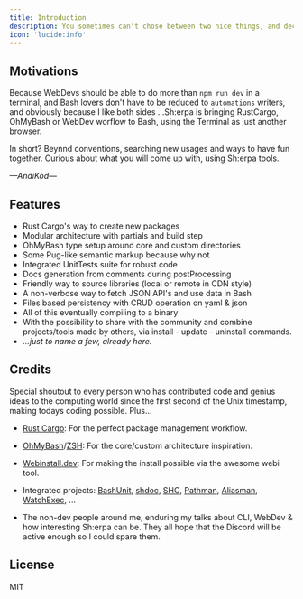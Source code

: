 ```yaml
---
title: Introduction
description: You sometimes can't chose between two nice things, and decide you should try to have them both working together.
icon: 'lucide:info'
---
```


## Motivations

Because WebDevs should be able to do more than `npm run dev` in a terminal, and Bash lovers don't have to be reduced to `automations` writers, and obviously because I like both sides ...Sh:erpa is bringing RustCargo, OhMyBash or WebDev worflow to Bash, using the Terminal as just another browser. 

In short? Beynnd conventions, searching new usages and ways to have fun together. Curious about what you will come up with, using Sh:erpa tools.

_—AndiKod—_

## Features

- Rust Cargo's way to create new packages
- Modular architecture with partials and build step
- OhMyBash type setup around core and custom directories
- Some Pug-like semantic markup because why not
- Integrated UnitTests suite for robust code
- Docs generation from comments during postProcessing
- Friendly way to source libraries (local or remote in CDN style)
- A non-verbose way to fetch JSON API's and use data in Bash
- Files based persistency with CRUD operation on yaml & json
- All of this eventually compiling to a binary
- With the possibility to share with the community and combine projects/tools made by others, via install - update - uninstall commands.
- _...just to name a few, already here._

## Credits

Special shoutout to every person who has contributed code and genius ideas to the computing world since the first second of the Unix timestamp, making todays coding possible. Plus...

- [Rust Cargo](https://doc.rust-lang.org/book/ch01-03-hello-cargo.html): For the perfect package management workflow.
- [OhMyBash](https://ohmybash.nntoan.com)/[ZSH](https://ui.shadcn.com/): For the core/custom architecture inspiration.
- [Webinstall.dev](https://webinstall.dev): For making the install possible via the awesome webi tool.
- Integrated projects: [BashUnit](https://bashunit.typeddevs.com/), [shdoc](https://github.com/reconquest/shdoc), [SHC](https://github.com/neurobin/shc), [Pathman](https://webinstall.dev/pathman), [Aliasman](https://webinstall.dev/aliasman), [WatchExec](https://webinstall.dev/watchexec), ... 

- The non-dev people around me, enduring my talks about CLI, WebDev & how interesting Sh:erpa can be. They all hope that the Discord will be active enough so I could spare them.

## License

MIT